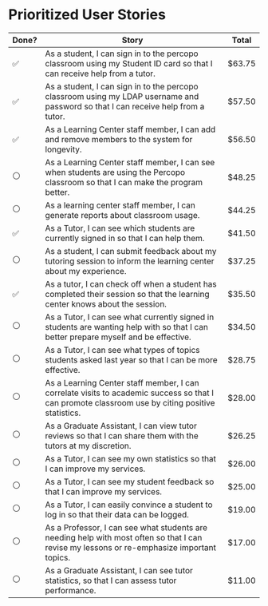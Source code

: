 # Prioritized User Stories
| Done?          | Story                                                                                                                                            | Total    | 
|----------------|--------------------------------------------------------------------------------------------------------------------------------------------------|----------| 
| :white_check_mark: | As a student, I can sign in to the percopo classroom using my Student ID card so that I can receive help from a tutor.                           |  $63.75  | 
| :white_check_mark: | As a student, I can sign in to the percopo classroom using my LDAP username and password so that I can receive help from a tutor.                |  $57.50  | 
| :white_check_mark: | As a Learning Center staff member, I can add and remove members to the system for longevity.                                                     |  $56.50  | 
| :white_circle: | As a Learning Center staff member, I can see when students are using the Percopo classroom so that I can make the program better.                |  $48.25  | 
| :white_circle: | As a learning center staff member, I can generate reports about classroom usage.                                                                 |  $44.25  | 
| :white_check_mark: | As a Tutor, I can see which students are currently signed in so that I can help them.                                                            |  $41.50  | 
| :white_circle: | As a student, I can submit feedback about my tutoring session to inform the learning center about my experience.                                 |  $37.25  | 
| :white_check_mark: | As a tutor, I can check off when a student has completed their session so that the learning center knows about the session.                      |  $35.50  | 
| :white_circle: | As a Tutor, I can see what currently signed in students are wanting help with so that I can better prepare myself and be effective.              |  $34.50  | 
| :white_circle: | As a Tutor, I can see what types of topics students asked last year so that I can be more effective.                                             |  $28.75  | 
| :white_circle: | As a Learning Center staff member, I can correlate visits to academic success so that I can promote classroom use by citing positive statistics. |  $28.00  | 
| :white_circle: | As a Graduate Assistant, I can view tutor reviews so that I can share them with the tutors at my discretion.                                     |  $26.25  | 
| :white_circle: | As a Tutor, I can see my own statistics so that I can improve my services.                                                                       |  $26.00  | 
| :white_circle: | As a Tutor, I can see my student feedback so that I can improve my services.                                                                     |  $25.00  | 
| :white_circle: | As a Tutor, I can easily convince a student to log in so that their data can be logged.                                                          |  $19.00  | 
| :white_circle: | As a Professor, I can see what students are needing help with most often so that I can revise my lessons or re-emphasize important topics.       |  $17.00  | 
| :white_circle: | As a Graduate Assistant, I can see tutor statistics, so that I can assess tutor performance.                                                     |  $11.00  | 
